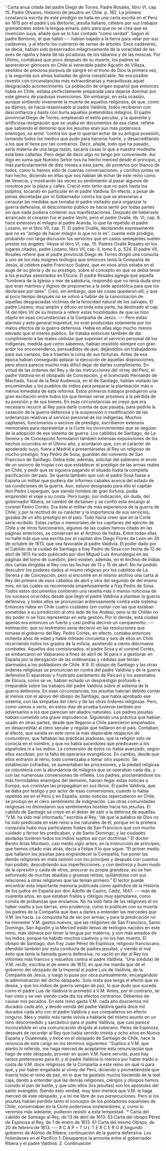 ’ Carta anua citada del padre Diego de Torres. Padre Rosales, libro VI. cap. 15. Padre Olivares, Historici de jesuitns en Chile. p. 182. La primera constancia escrita de este prodigio se halla en una carta escrita en el Perú en 1615 por el padre Luis Bertonio, jesuita italiano, célebre por sus trabajos gramaticales sobre la lengua aimará. pero para que no se crea que es invención suya, añade que se lo han contado “como verdad”. Según el padre Bertonio, el que habló --- habían bajado a la tierra para velar por sus cadáveres, y al efecto los cubrieron de ramas de árboles. Esos cadáveres, se decía, habían sido preservados milagrosamente de la voracidad de las aves de rapiña y hasta de las picaduras de los tábanos y de las moscas. Por Último, contábase que poco después de su muerte, los padres se aparecieron gloriosos en Chile al venerable padre Agustín de Villaza, vestidos de preciosa púrpura de sangre en el trono de Dios la primera vez, y la segunda sus almas bañadas de gloria inexplicable. No era posible revestir con circunstancias más extraordinarias y maravillosas aquel desgraciado acontecimiento. La población de origen español que entonces había en Chile, estaba perfectamente preparada para dejarse dominar por este género de piadosas invenciones. Sin embargo, en esta ocasión, aunque sintiendo vivamente la muerte de aquellos religiosos, de que, como ya dijimos, se hacía responsable al padre Valdivia, todos recibieron con desconfianza y hasta con burla aquellos pretendidos milagros. El padre provincial Diego de Torres, empleando el estilo peculiar, y la aparente y artificiosa resignación que se usaba en documentos de esa clase, refiere que sabiendo el demonio que los jesuitas eran sus más poderosos enemigos, se armó “contra los que lo querían echar de su antigua posesión, tomando todos los medios que pudo para hacerse fuerte, y desacreditando a los que él tiene por tan contrarios. Decir, añade, todo que ha pasado, sería materia de una larga razón, sacaría cosas lo que a nuestra modestia está bien callarlas. Pero dejar de decir algo no tengo por conveniente. Así digo en suma que Nuestro Señor nos ha hecho merced desde el principio, y más particularmente de diez meses a esta parte, de ponerlos por blanco de todos, como lo hemos sido de cuantas conversaciones, y corrillos juntas se han hecho, diciendo en ellas que nos habían de echar de este reino como de Venecia, y mostrando las veces su sentimiento al pasar algunos de nosotros por la plaza y calles. Creció esto tanto que no paró hasta los púlpitos, tocando en particular en el padre Valdivia. En efecto, a pesar de penas decretadas por el Gobernador contra los que se atrevieran a censurar las medidas que tomaba el padre visitador para organizar la guerra defensiva, el descontento público se hacía sentir por todas partes sin que nada pudiera contener sus manifestaciones. Después de habérsele arrancado el corazón fue el padre Vechi; pero el padre Ovalle, lib. VI, cap. 6. hace extensivo el milagro al padre Aranda, lo que ha repetido el padre Lozano, en el libro VII, cap. 11. El padre Ovalle, declarando expresamente que no es “amigo de hacer milagro lo que no lo es”, cuenta este prodigio, probando con larga discusión los servicios que en casos semejantes suelen prestar los ángeles. Véase el libro VI, cap. 15. Padres Ovalle Rosales en los lugares citados, padre Lozano, libro VII, cap. II, tomo II, p. 524. El padre VII, Rosales refiere que el padre provincial Diego de Torres dirigió una consulta a uno de los más insignes teólogos que entonces tenía la Compañía de Jesús, al célebre padre Francisco Suárez, que en esos años estaba en el auge de su gloria y de su prestigio, sobre el concepto en que se debía tener a los jesuitas asesinados en Elicura. El padre Rosales agrega que aquella “lumbrera de la Iglesia y mar de sabiduría, respondió que no tenía duda sino que eran mártires y dignos de proponerse a la sede apostólica para que los declarase por tales”. Creo, sin embargo, que las cosas quedaron allí; y que al poco tiempo después no se volvió a hablar de la canonización de aquellas desgraciadas víctimas de la ferocidad natural de los salvajes. El padre Lozano, muy amplio y difuso en toda esta parte, ha destinado el cap. 14 del libro VII de su historia a referir estas hostilidades de que se hizo objeto en esas circunstancias a la Compañía de Jesús. --- Pero estas alarmas y esta general inquietud, no eran producidas solamente por los malos efectos de la guerra defensiva. Había en ellas algo mucho menos elevado que el interés público. Se trataba entonces también de dar cumplimiento a las reales cédulas que suponían el servicio personal de los indígenas, medida que como sabemos, habían resistido siempre con gran ardor los encomenderos, persuadidos de que, dejándolos sin trabajadores para sus campos, iba a traerles la ruina de sus fortunas. Antes de esa época habían conseguido aplazar la ejecución de aquellas disposiciones; pero ahora parecía mucho más difícil dejar de darles cumplimiento. En virtud de las órdenes del Rey y de las instrucciones del virrey del Perú, el padre Valdivia en el obispado de Concepción, y el licenciado Hernando de Machado, fiscal de la Real Audiencia, en el de Santiago, habían visitado las encomiendas y los pueblos de indios para preparar la planteación más o menos inmediata de esta reforma. Estos primeros trabajos produjeron una gran excitación entre todos los que temían verse próximos a la pérdida de su posición y de sus bienes. En esas circunstancias se creyó que era necesario recurrir al Rey para darle cuenta de que pasaba, para pedirle la cesación de la guerra defensiva y la suspensión o modificación de las ordenanzas relativas al servicio personal de los indígenas. Muchos capitanes, funcionarios o vecinos de prestigio, escribieron extensos memoriales para representar a la Corte los inconvenientes que se seguían de la adopción de ese sistema de guerra. Los cabildos de Santiago, de La Serena y de Concepción formularon también extensas exposiciones de los hechos ocurridos en el Último año, y acordaron que, con el carácter de apoderado suyo, fuera a Madrid a presentárselas al Rey un religioso de mucho prestigio, fray Pedro de Sosa, guardián del convento de San Francisco de Santiago. Debía éste, además, solicitar del soberano el envío de un socorro de tropas con que establecer el prestigio de las armas reales en Chile, y pedir que se siguiera pagando el situado hasta la completa pacificación del país. Se quería también que con el padre Sosa fuese a España un militar que pudiera dar informes cabales acerca del estado de las condiciones de la guerra. Aun, estuvo designado para ello el capitán don Pedro Lisperguer, que siendo hombre de gran fortuna, podía emprender el viaje a su costa. Pero luego, por indicación, sin duda, del gobernador Ribera, se cambió de dictamen y se confió este encargo al coronel Pedro Cortés. Era éste el militar de más experiencia de la guerra de Chile; y por la rectitud de su carácter y la importancia de sus servicios, gozaba de un alto prestigio en el país. Todo hacía creer que en la Corte sería recibido. Estas cartas o memoriales de los capitanes del ejército de Chile y de otros funcionarios, algunos de las cuales hemos citado en las páginas anteriores, se conservan en el Archivo de Indias. Entre todas ellas no hallé más que una escrita por el capitán don Diego Flores de León en 30 de octubre de 1613, que sea favorable al padre Valdivia. El poder dado por el Cabildo de la ciudad de Santiago a fray Pedro de Sosa con fecha de 12 de abril de 1613 ha sido publicado por don Miguel Luis Amunátegui en las páginas del tomo de cuestión, pero existen, además, en el Archivo de Indias dos cartas dirigidas al Rey con las fechas de 13 y 15 de abril. No he podido descubrir los poderes dados al mismo religioso por los cabildos de La Serena y de Concepción, pero sí encontré en el mismo archivo una carta al Rey del primero de esos cabildos de abril y otra del segundo de del mismo mes, en las cuales se recomienda empeñosamente a fray Pedro de Sosa. Todos estos documentos contienen una reseña más o menos noticiosa de los sucesos ocurridos desde que llegó el padre Valdivia a plantear la guerra defensiva, y todos ellos se pronuncian ardorosamente contra este sistema. Entonces había en Chile cuatro ciudades (sin contar con las que estaban sometidas a su jurisdicción al otro lado de los Andes), pero la de Chillán no dio poder ni se hizo representar en esta gestión. Por lo demás, esta ciudad apenas era entonces un fuerte y casi podría decirse un campamento. --- estimación, que su testimonio sería decisivo en las resoluciones que tomase el gobierno del Rey. Pedro Cortés, en efecto, contaba entonces ochenta años de edad y había militado cincuenta y seis de ellos en Chile recorriendo todos los grados de la milicia, asistiendo a ciento diecinueve combates. Aquellos dos comisionados, el padre Sosa y el coronel Cortés, se embarcaron en Valparaíso a fines de abril de 16 para ir a gestionar en España por la derogación de las ordenanzas y cédulas que tenían alarmados a los pobladores de Chile. # 9. El obispo de Santiago y las otras órdenes religiosas se pronuncian en contra del padre Valdivia y de la guerra defensiva El aparatoso y frustrado parlamento de Paicaví y los asesinatos de Elicura, como se ve, habían echado un desprestigio profundo e irreparable sobre los trabajos del padre Valdivia sobre el sistema de la guerra defensiva. En esas circunstancias, los jesuitas habrían debido contar al menos con el apoyo del obispo de Santiago, que había aprobado ese sistema, con las simpatías del clero y de las otras órdenes religiosas. Pero, como vamos a verlo, en estos días de prueba tuvieron también por adversarios a los que parecían ser aliados naturales. Los padres jesuitas habían cometido una grave imprudencia. Siguiendo una práctica que habían usado en otras partes, desde que llegaron a Chile parecieron empeñados en desacreditar al clero secular y regular que hallaron en el país. Contaban, al efecto, que existía en este reino la más deplorable relajación de costumbres, que faltaban las prácticas piadosas, que la religión sólo se conocía en el nombre, y que no había sacerdotes que predicasen a los españoles ni a los indios. La conversión de éstos no había avanzado, según ellos escribían, por la falta de operarios evangélicos. En cambio, desde que ellos entraron al reino, todo comenzaba a tomar otro aspecto. Se establecían cofradías, se aumentaban las procesiones, y la piedad religiosa se robustecía con la abundancia de milagros que se operaban cada día, y con las numerosas conversiones de infieles. Los padres, proclamándose los más formidables enemigos del demonio, hacían llegar estas noticias a Europa, sus cronistas las propagaban en sus libros. El padre Valdivia, que se daba por testigo y por actor de esas conversiones, cuando lo había repetido así en el Perú y en España, estas noticias repercutieron en Chile, se produjo en el clero sentimiento de indignación. Las otras comunidades religiosas no disimularon sus sentimientos hostiles hacia los jesuitas. El cabildo de Santiago se creyó en el deber de salir a la defensa de aquellas. “V.M. ha sido mal informado,” escribía al Rey, “de que la palabra de Dios no ha sido predicada en este reino a los naturales de él, porque en la primera conquista hubo muy particulares frailes de San Francisco que con mucho cuidado y fervor les predicaban, y de Santo Domingo; y las ciudades asoladas tuvieron todos los indios sujetos así con doctrinas.” El doctor Benito Arias Montano, casi medio siglo antes, en la Instrucción de príncipes, que hemos citado más atrás, decía a Felipe II lo que sigue: “El primer medio que hallaron los jesuitas para engrandecer la Compañía, fue poner las demás religiones en mala opinión con los príncipes y después con cuantos han podido, descubriendo sus imperfecciones: y con destreza y buen modo de la opresión y caída de otros, procurar su propia grandeza: así se han señoreado de muchas abadías y gruesas rentas, quitándolas con sus relaciones a otras religiones que las tenían primero.” El lector puede encontrar esta importante memoria publicada como apéndice de la Historia de los judíos en España por don Adolfo de Castro, Cádiz, 1847. --- más de cuarenta años, en que estaban frailes y clérigos muy ejemplares, como consta de probanzas que enviamos. No ha sido falta de las religiones el no haber vuelto a sus tierras, sino prudencia, como lo publican con su muerte los padres de la Compañía que iban a darles a entender las mercedes que V.M. les hacía. La conquista ha de ser por armas; y para la predicación no ha menester V.M. gastos nuevos, que las religiones de San Francisco, Santo Domingo, San Agustín y la Merced están llenas de teólogos nacidos en este reino, más idóneos por tener la lengua por materna, y son más amados de los indios, porque ha habido muchos cautivos y no los han muerto. El obispo de Santiago, don fray Juan Pérez de Espinoza, religioso franciscano, ofendido también por esta conducta de padres jesuitas, y viendo el mal éxito que tenía la llamada guerra defensiva, no vaciló en dar al Rey los informes más francos y resueltos contra el padre Valdivia. “Una (cédula) de V.M. recibí, escribía el de enero de 1613, en que me manda que dé el gobierno del obispado de la Imperial al padre Luis de Valdivia, de la Compañía de Jesús, y luego lo puse por obra puntualmente, encargándole la administración del dicho obispado. Solo resta que tenga el efecto que se desea, y que los indios de guerra vengan de paz, lo que dudo que suceda como el padre Luis de Valdivia lo prometió a V.M. Antes, por el contrario, se han visto y se van viendo cada día los efectos contrarios. Débenlos de causar mis pecados. En este reino gasta V.M. cada año doscientos mil ducados cada año, y desde venida del padre Valdivia gasta doce mil ducados cada año con el padre Valdivia y sus compañeros sin efecto ninguno. Mes y medio más tarde volvía a hablarle del mismo asunto en un tono descomedido y sarcástico para el padre Valdivia, que casi parece inconcebible en una comunicación dirigida al soberano. Pérez de Espinoza, después de recordar al Rey que había servido treinta y ocho años en Nueva España y Guatemala, y trece en el obispado de Santiago de Chile, hace la renuncia de este cargo en los términos siguientes: “Suplico a V.M. que atento lo referido, me haga merced de aceptarme esta renunciación que hago de este obispado, proveer en quien V.M. fuere servido, pues hay tantos pretensores para él; y el padre Valdivia lo merece por haber traído a costa de V.M. doce religiosos de la Compañía a este reino sin qué ni para qué, y por haber engañado al virrey del Perú, diciendo y prometiéndole que traería todo el reino de paz, en lo que ha gastado mucha hacienda de la real caja, dando a entender que las demás religiones, clérigos y obispos hemos comido el pan de balde, y que sólo ellos (los jesuitas) son los apóstoles del santo evangelio. Siendo esto verdad, muy bien merece que V.M. le haga merced de este obispado, y a mí me libre de sus persecuciones. Pero si los jesuitas habían perdido tanto el concepto de los pobladores españoles de Chile, conservaban en la Corte poderosos sostenedores, y, como lo veremos más adelante, pudieron resistir a esta tempestad. ’* Carta del cabildo de Santiago al Rey, de 13 de abril de 1613. 53 Carta del obispo Pérez de Espinoza al Rey, de 1 de enero de 1613. 61 Carta del mismo Obispo, de 20 de febrero de 1613. --- # C A P ~ T U L T E R C E R O # Segundo gobierno de Alonso de Ribera; continuación de la guerra defensiva. Los holandeses en el Pacífico 1. Desaparece la armonía entre el gobernador Ribera y el padre Valdivia. 2. Continuación